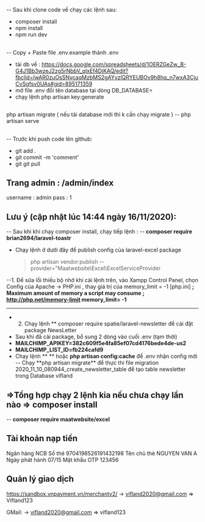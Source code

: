 ##

-- Sau khi clone code về chạy các lệnh sau:

-   composer install
-   npm install
-   npm run dev

##

-- Copy + Paste file .env.example thành .env

-   tải db về : https://docs.google.com/spreadsheets/d/1OERZGeZw_B-G4J1Bb3wzeJ2zg5rNbbV_qlxEf4DiKAQ/edit?fbclid=IwAR0zuOsSNvcaqMzbMS2gAYvzlQRYEUBOv9h8hq_n7wxA3CjuCvSgfsv0UAs#gid=895171359
-   mở file .env đổi tên database tại dòng DB_DATABASE=
-   chạy lệnh php artisan key:generate

##

##

php artisan migrate
( nếu tải database mới thì k cần chạy migrate )
-- php artisan serve

##

-- Trước khi push code lên github:

-   git add .
-   git commit -m 'comment'
-   git git pull

## Trang admin : /admin/index

username : admin
pass : 1

## Lưu ý (cập nhật lúc 14:44 ngày 16/11/2020):

-- Sau khi khi chạy composer install, chạy tiếp lệnh :
-- **composer require brian2694/laravel-toastr**

-   Chạy lệnh ở dưới đây để publish config của laravel-excel package
    > php artisan vendor:publish --provider="Maatwebsite\Excel\ExcelServiceProvider

--1. Để sửa lỗi thiếu bộ nhớ khi cài lệnh trên, vào Xampp Control Panel, chọn Config của Apache -> PHP.ini , thay giá trị của memory_limit = -1
[php.ini]
**; Maximum amount of memory a script may consume
; http://php.net/memory-limit
memory_limit= -1**

---

-   2. Chạy lệnh \*\* composer require spatie/laravel-newsletter để cài đặt package NewsLetter
-   Sau khi đã cài package, bổ sung 2 dòng vào cuối .env (tạm thời)
-   **MAILCHIMP_APIKEY=382c609f5e4fa85ef07cd4176bede4de-us2**
-   **MAILCHIMP_LIST_ID=fb224cafd9**
-   Chạy lệnh \*\*
    ** hoặc **php artisan config:cache** để .env nhận config mới
    -- Chạy **php artisan migrate\*\* để thực thi file migration 2020_11_10_080944_create_newsletter_table để tạo table newsletter trong Database vifland

## =>Tổng hợp chạy 2 lệnh kia nếu chưa chạy lần nào => composer install

-- **composer require maatwebsite/excel**

## Tài khoản nạp tiền

Ngân hàng NCB
Số thẻ 9704198526191432198
Tên chủ thẻ NGUYEN VAN A
Ngày phát hành 07/15
Mật khẩu OTP 123456

## Quản lý giao dịch

https://sandbox.vnpayment.vn/merchantv2/
-> vifland2020@gmail.com
=> Vifland123

GMail:
-> vifland2020@gmail.com
=> vifland123

